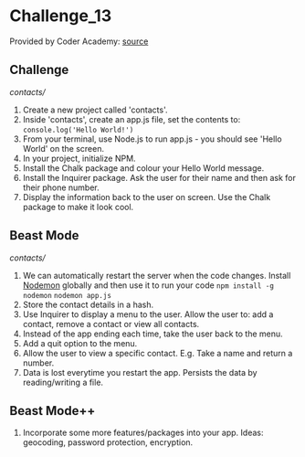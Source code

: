 # Challenge_13

Provided by Coder Academy: [source](https://coderacademyedu.github.io/resources/unit_cli_tool.html)

## Challenge
*contacts/*

1. Create a new project called 'contacts'.
2. Inside 'contacts', create an app.js file, set the contents to:
`console.log('Hello World!')`
3. From your terminal, use Node.js to run app.js - you should see 'Hello World' on the screen.
4. In your project, initialize NPM.
5. Install the Chalk package and colour your Hello World message.
6. Install the Inquirer package. Ask the user for their name and then ask for their phone number.
7. Display the information back to the user on screen. Use the Chalk package to make it look cool.

## Beast Mode
*contacts/*

1. We can automatically restart the server when the code changes. Install [Nodemon](https://www.npmjs.com/package/nodemon) globally and then use it to run your code
`npm install -g nodemon`
`nodemon app.js`
2. Store the contact details in a hash.
3. Use Inquirer to display a menu to the user. Allow the user to: add a contact, remove a contact or view all contacts.
4. Instead of the app ending each time, take the user back to the menu.
5. Add a quit option to the menu.
6. Allow the user to view a specific contact. E.g. Take a name and return a number.
7. Data is lost everytime you restart the app. Persists the data by reading/writing a file.

## Beast Mode++
1. Incorporate some more features/packages into your app. Ideas: geocoding, password protection, encryption.
